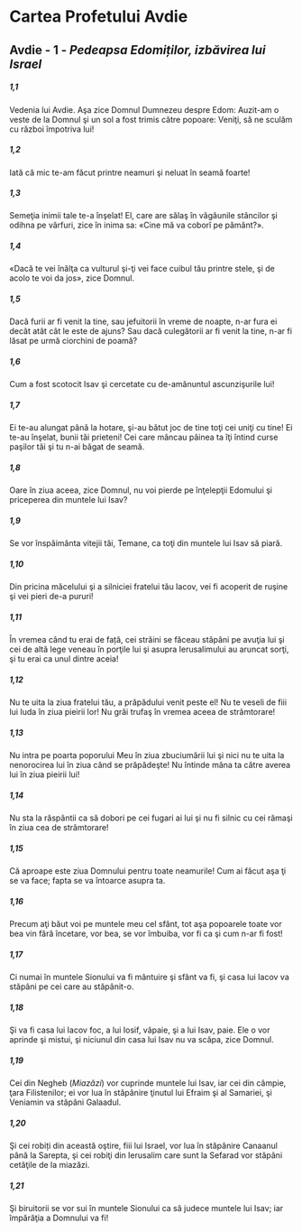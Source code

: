 # Cartea Profetului Avdie

## Avdie - 1 - *Pedeapsa Edomiților, izbăvirea lui Israel*

##### 1,1
Vedenia lui Avdie. Aşa zice Domnul Dumnezeu despre Edom: Auzit-am o veste de la Domnul şi un sol a fost trimis către popoare: Veniţi, să ne sculăm cu război împotriva lui!

##### 1,2
Iată că mic te-am făcut printre neamuri şi neluat în seamă foarte!

##### 1,3
Semeţia inimii tale te-a înşelat! El, care are sălaş în văgăunile stâncilor şi odihna pe vârfuri, zice în inima sa: «Cine mă va coborî pe pământ?».

##### 1,4
«Dacă te vei înălţa ca vulturul şi-ţi vei face cuibul tău printre stele, şi de acolo te voi da jos», zice Domnul.

##### 1,5
Dacă furii ar fi venit la tine, sau jefuitorii în vreme de noapte, n-ar fura ei decât atât cât le este de ajuns? Sau dacă culegătorii ar fi venit la tine, n-ar fi lăsat pe urmă ciorchini de poamă?

##### 1,6
Cum a fost scotocit Isav şi cercetate cu de-amănuntul ascunzişurile lui!

##### 1,7
Ei te-au alungat până la hotare, şi-au bătut joc de tine toţi cei uniţi cu tine! Ei te-au înşelat, bunii tăi prieteni! Cei care mâncau pâinea ta îţi întind curse paşilor tăi şi tu n-ai băgat de seamă.

##### 1,8
Oare în ziua aceea, zice Domnul, nu voi pierde pe înţelepţii Edomului şi priceperea din muntele lui Isav?

##### 1,9
Se vor înspăimânta vitejii tăi, Temane, ca toţi din muntele lui Isav să piară.

##### 1,10
Din pricina măcelului şi a silniciei fratelui tău Iacov, vei fi acoperit de ruşine şi vei pieri de-a pururi!

##### 1,11
În vremea când tu erai de față, cei străini se făceau stăpâni pe avuţia lui şi cei de altă lege veneau în porţile lui şi asupra Ierusalimului au aruncat sorţi, şi tu erai ca unul dintre aceia!

##### 1,12
Nu te uita la ziua fratelui tău, a prăpădului venit peste el! Nu te veseli de fiii lui Iuda în ziua pieirii lor! Nu grăi trufaş în vremea aceea de strâmtorare!

##### 1,13
Nu intra pe poarta poporului Meu în ziua zbuciumării lui şi nici nu te uita la nenorocirea lui în ziua când se prăpădeşte! Nu întinde mâna ta către averea lui în ziua pieirii lui!

##### 1,14
Nu sta la răspântii ca să dobori pe cei fugari ai lui şi nu fi silnic cu cei rămaşi în ziua cea de strâmtorare!

##### 1,15
Că aproape este ziua Domnului pentru toate neamurile! Cum ai făcut aşa ţi se va face; fapta se va întoarce asupra ta.

##### 1,16
Precum aţi băut voi pe muntele meu cel sfânt, tot aşa popoarele toate vor bea vin fără încetare, vor bea, se vor îmbuiba, vor fi ca şi cum n-ar fi fost!

##### 1,17
Ci numai în muntele Sionului va fi mântuire şi sfânt va fi, şi casa lui Iacov va stăpâni pe cei care au stăpânit-o.

##### 1,18
Şi va fi casa lui Iacov foc, a lui Iosif, văpaie, şi a lui Isav, paie. Ele o vor aprinde şi mistui, şi niciunul din casa lui Isav nu va scăpa, zice Domnul.

##### 1,19
Cei din Negheb (*Miazăzi*) vor cuprinde muntele lui Isav, iar cei din câmpie, ţara Filistenilor; ei vor lua în stăpânire ţinutul lui Efraim şi al Samariei, şi Veniamin va stăpâni Galaadul.

##### 1,20
Şi cei robiți din această oştire, fiii lui Israel, vor lua în stăpânire Canaanul până la Sarepta, şi cei robiţi din Ierusalim care sunt la Sefarad vor stăpâni cetăţile de la miazăzi.

##### 1,21
Şi biruitorii se vor sui în muntele Sionului ca să judece muntele lui Isav; iar împărăţia a Domnului va fi!

